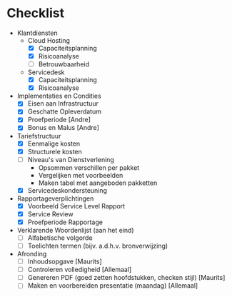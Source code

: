 # Checklist

- Klantdiensten
	- Cloud Hosting
		- [x] Capaciteitsplanning
		- [x] Risicoanalyse
		- [ ] Betrouwbaarheid
	- Servicedesk
		- [x] Capaciteitsplanning
		- [x] Risicoanalyse
- Implementaties en Condities
	- [x] Eisen aan Infrastructuur
	- [x] Geschatte Opleverdatum
	- [x] Proefperiode [Andre]
	- [x] Bonus en Malus [Andre]
- Tariefstructuur
	- [x] Eenmalige kosten
	- [x] Structurele kosten
	- [ ] Niveau's van Dienstverlening
		- Opsommen verschillen per pakket
		- Vergelijken met voorbeelden
		- Maken tabel met aangeboden pakketten
	- [x] Servicedeskondersteuning
- Rapportageverplichtingen
	- [x] Voorbeeld Service Level Rapport
	- [x] Service Review
	- [x] Proefperiode Rapportage
- Verklarende Woordenlijst (aan het eind)
	- [ ] Alfabetische volgorde
	- [ ] Toelichten termen (bijv. a.d.h.v. bronverwijzing)
- Afronding
	- [ ] Inhoudsopgave [Maurits]
	- [ ] Controleren volledigheid [Allemaal]
	- [ ] Genereren PDF (goed zetten hoofdstukken, checken stijl) [Maurits]
	- [ ] Maken en voorbereiden presentatie (maandag) [Allemaal]
